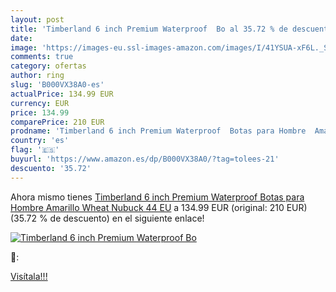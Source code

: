 ```yaml
---
layout: post
title: 'Timberland 6 inch Premium Waterproof  Bo al 35.72 % de descuento'
date: 
image: 'https://images-eu.ssl-images-amazon.com/images/I/41YSUA-xF6L._SL200_.jpg'
comments: true
category: ofertas
author: ring
slug: 'B000VX38A0-es'
actualPrice: 134.99 EUR
currency: EUR
price: 134.99
comparePrice: 210 EUR
prodname: 'Timberland 6 inch Premium Waterproof  Botas para Hombre  Amarillo  Wheat Nubuck   44 EU'
country: 'es'
flag: '🇪🇸'
buyurl: 'https://www.amazon.es/dp/B000VX38A0/?tag=tolees-21'
descuento: '35.72'
---
```


Ahora mismo tienes [Timberland 6 inch Premium Waterproof  Botas para Hombre  Amarillo  Wheat Nubuck   44 EU](https://www.amazon.es/dp/B000VX38A0/?tag=tolees-21) a 134.99 EUR (original: 210 EUR) (35.72 %  de descuento) en el siguiente enlace!

[![Timberland 6 inch Premium Waterproof  Bo](https://images-eu.ssl-images-amazon.com/images/I/41YSUA-xF6L._SL200_.jpg)](https://www.amazon.es/dp/B000VX38A0/?tag=tolees-21)

🔎:


[Visítala!!!](https://www.amazon.es/dp/B000VX38A0/?tag=tolees-21)

